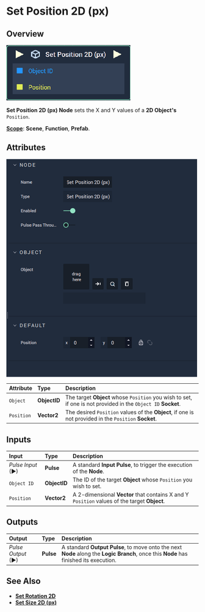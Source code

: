 # Set Position 2D (px)

## Overview

![The Set Position 2D (px) Node.](../../../.gitbook/assets/node-set-position-2d.png)

**Set Position 2D (px) Node** sets the X and Y values of a **2D Object's** `Position`.

[**Scope**](../../overview.md#scopes): **Scene**, **Function**, **Prefab**.

## Attributes

![The Set Position 2D (px) Node Attributes.](../../../.gitbook/assets/node-set-position-2d-attr.png)

| Attribute | Type | Description |
| :--- | :--- | :--- |
| `Object` | **ObjectID** | The target **Object** whose `Position` you wish to set, if one is not provided in the `Object ID` **Socket**. |
| `Position` | **Vector2** | The desired `Position` values of the **Object**, if one is not provided in the `Position` **Socket**. |

## Inputs

| Input | Type | Description |
| :--- | :--- | :--- |
| _Pulse Input_ \(►\) | **Pulse** | A standard **Input Pulse**, to trigger the execution of the **Node**. |
| `Object ID` | **ObjectID** | The ID of the target **Object** whose `Position` you wish to set. |
| `Position` | **Vector2** | A 2-dimensional **Vector** that contains X and Y `Position` values of the target **Object**. |

## Outputs

| Output | Type | Description |
| :--- | :--- | :--- |
| _Pulse Output_ \(►\) | **Pulse** | A standard **Output Pulse**, to move onto the next **Node** along the **Logic Branch**, once this **Node** has finished its execution. |

## See Also

* [**Set Rotation 2D**](set-rotation-pixel.md)
* [**Set Size 2D (px)**](set-size-pixel.md)

